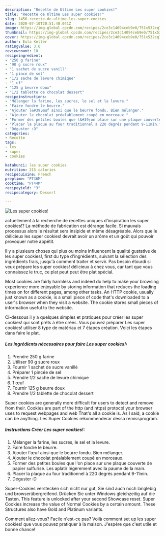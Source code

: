 ```yaml
---
description: "Recette de Ultime Les super cookies!"
title: "Recette de Ultime Les super cookies!"
slug: 1456-recette-de-ultime-les-super-cookies
date: 2020-07-10T20:51:40.041Z
image: https://img-global.cpcdn.com/recipes/2ce3c14094ceb9e0/751x532cq70/les-super-cookies-photo-principale-de-la-recette.jpg
thumbnail: https://img-global.cpcdn.com/recipes/2ce3c14094ceb9e0/751x532cq70/les-super-cookies-photo-principale-de-la-recette.jpg
cover: https://img-global.cpcdn.com/recipes/2ce3c14094ceb9e0/751x532cq70/les-super-cookies-photo-principale-de-la-recette.jpg
author: Eula Keller
ratingvalue: 3.6
reviewcount: 10
recipeingredient:
- "250 g farine"
- "90 g sucre roux"
- "1 sachet de sucre vanill"
- "1 pince de sel"
- "1/2 sache de levure chimique"
- "1 uf"
- "125 g beurre doux"
- "1/2 tablette de chocolat dessert"
recipeinstructions:
- "Mélanger la farine, les sucres, le sel et la levure."
- "Faire fondre le beurre."
- "Ajouter l&#39;œuf ainsi que le beurre fondu. Bien mélanger."
- "Ajouter le chocolat préalablement coupé en morceaux."
- "Former des petites boules que l&#39;on place sur une plaque couverte de papier sulfurisé. Les aplatir légèrement avec la paume de la main."
- "Placer la plaque au four traditionnel à 220 degrés pendant 9-11min."
- "Déguster :D"
categories:
- Recette
tags:
- les
- super
- cookies

katakunci: les super cookies 
nutrition: 215 calories
recipecuisine: French
preptime: "PT36M"
cooktime: "PT44M"
recipeyield: "3"
recipecategory: Dessert

---
```



![Les super cookies!](https://img-global.cpcdn.com/recipes/2ce3c14094ceb9e0/751x532cq70/les-super-cookies-photo-principale-de-la-recette.jpg)

actuellement à la recherche de recettes uniques d'inspiration les super cookies!? La méthode de fabrication est dérange facile. Si mauvais processus alors le résultat sera insipide et même désagréable. Alors que le délicieux les super cookies! devrait avoir un arôme et un goût qui pouvoir provoquer notre appétit.

Il y a plusieurs choses qui plus ou moins influencent la qualité gustative de les super cookies!, first du type d'ingrédients, suivant la sélection des ingrédients frais, jusqu'à comment traiter et servir. Pas besoin étourdi si veux prépare les super cookies! délicieux à chez vous, car tant que vous connaissez le truc, ce plat peut peut être plat spécial.

Most cookies are fairly harmless and indeed do help to make your browsing experience more enjoyable by storing information that reduces the loading times on for different pages, among other tasks. An HTTP cookie, usually just known as a cookie, is a small piece of code that&#39;s downloaded to a user&#39;s browser when they visit a website. The cookie stores small pieces of information useful to the website.


Ci-dessous il y a quelques simples et pratiques pour créer les super cookies! qui sont prêts à être créés. Vous pouvez préparer Les super cookies! utiliser 8 type de matériau et 7 étapes création. Voici les étapes dans faire le plat.

<!--inarticleads1-->

##### Les ingrédients nécessaires pour faire Les super cookies!:

1. Prendre 250 g farine
1. Utiliser 90 g sucre roux
1. Fournir 1 sachet de sucre vanillé
1. Préparer 1 pincée de sel
1. Prendre 1/2 sache de levure chimique
1.  1 œuf
1. Fournir 125 g beurre doux
1. Prendre 1/2 tablette de chocolat dessert


Super cookies are generally more difficult for users to detect and remove from their. Cookies are part of the http (and https) protocol your browser uses to request webpages and web That&#39;s all a cookie is. As I said, a cookie can be anything. Les Super Cookies rekommenderar dessa remissprogram. 

<!--inarticleads2-->

##### Instructions Créer Les super cookies!:

1. Mélanger la farine, les sucres, le sel et la levure.
1. Faire fondre le beurre.
1. Ajouter l&#39;œuf ainsi que le beurre fondu. Bien mélanger.
1. Ajouter le chocolat préalablement coupé en morceaux.
1. Former des petites boules que l&#39;on place sur une plaque couverte de papier sulfurisé. Les aplatir légèrement avec la paume de la main.
1. Placer la plaque au four traditionnel à 220 degrés pendant 9-11min.
1. Déguster :D


Super-Cookies verstecken sich nicht nur gut, Sie sind auch noch langlebig und browserübergreifend. Drücken Sie unter Windows gleichzeitig auf die Tasten. This feature is unlocked after your second Showcase reset. Super Cookies increase the value of Normal Cookies by a certain amount. These Structures also have Gold and Platinum variants. 


Comment allez-vous? Facile n'est-ce pas? Voilà comment set up les super cookies! que vous pouvez pratiquer à la maison. J'espère que c'est utile et bonne chance!
